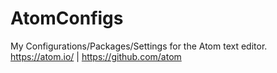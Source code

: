 # AtomConfigs
My Configurations/Packages/Settings for the Atom text editor. https://atom.io/ | https://github.com/atom 
